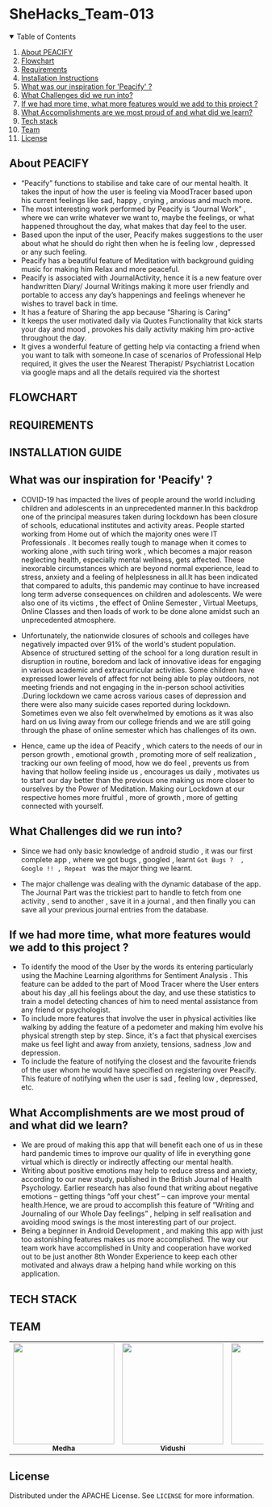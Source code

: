# SheHacks_Team-013


<!-- <div class="container-fluid">
  <img class="mx-auto" src="APP_SS.jpeg">
</div> -->


<!-- TABLE OF CONTENTS -->
<details open="open">
  <summary>Table of Contents</summary>
  <ol>
     <li>
      <a href="#about-the-project">About PEACIFY</a>
    </li>
    <li>
      <a href="#getting-started">Flowchart</a>
    </li>
    <li><a href="#requirements">Requirements </a></li>
    <li><a href="#installation-instructions"> Installation Instructions</a></li>
    <li><a href="#inspiration">What was our inspiration for 'Peacify' ?</a></li>
    <li><a href="#challenges">What Challenges did we run into?</a></li>
    <li><a href="#more-features">If we had more time, what more features would we add to this project ?</a></li>
    <li><a href="#accomplishments">What Accomplishments are we most proud of and what did we learn?</a></li>
    <li><a href="#Tech-stack">Tech stack</a></li>
    <li><a href="#team">Team</a></li>
    <li><a href="#license">License</a></li>
  </ol>
</details>


<!-- ABOUT THE PROJECT -->
## About PEACIFY 


* “Peacify” functions to stabilise and take care of our mental health. It takes the input of how the user is feeling via MoodTracer  based upon his current feelings like sad, happy , crying , anxious and much more. 
* The most interesting work performed by Peacify is “Journal Work” , where we can write whatever we want to, maybe the feelings, or what happened throughout the day, what makes that day  feel to the user.
* Based upon the input of the user, Peacify makes suggestions to the user about what he should do right then when he is feeling low , depressed or any such feeling.
* Peacify has a beautiful feature of Meditation with background guiding music for making him Relax and more peaceful.
* Peacify is associated with JournalActivity, hence it is a new feature over handwritten Diary/ Journal Writings making it more user friendly and portable to access any day’s happenings and feelings whenever he wishes to travel back in time.
* It has a feature of Sharing the app because “Sharing is Caring”
* It keeps the user motivated daily via Quotes Functionality that kick starts your day and mood , provokes his daily activity making him pro-active throughout the day.
* It gives a wonderful feature of getting help via contacting a friend when you want to talk with someone.In case of scenarios of Professional Help required, it gives the user the Nearest Therapist/ Psychiatrist Location via google maps and all the details required via the shortest 


<!-- FLOWCHART -->
## FLOWCHART


<!-- REQUIREMENTS -->
## REQUIREMENTS


<!-- INSTALLATION INSTRUCTIONS -->

## INSTALLATION GUIDE



<!-- INSPIRATION FOR PEACIFY -->

## What was our inspiration for 'Peacify' ?
* COVID-19 has impacted the lives of people around the world including children and adolescents in an unprecedented manner.In this backdrop one of the principal measures taken during lockdown has been closure of schools, educational institutes and activity areas. People started working from Home out of which the majority ones were IT Professionals . It becomes really tough to manage when it comes to working alone ,with such tiring work , which becomes a major reason neglecting health, especially mental wellness, gets affected. These inexorable circumstances which are beyond normal experience, lead to stress, anxiety and a feeling of helplessness in all.It has been indicated that compared to adults, this pandemic may continue to have increased long term adverse consequences on children and adolescents. We were also one of its victims , the effect of Online Semester , Virtual Meetups, Online Classes and then loads of work to be done alone amidst such an unprecedented atmosphere.

* Unfortunately, the nationwide closures of schools and colleges have negatively impacted   over 91% of the world's student population. Absence of structured setting of the school for a long duration result in disruption in routine, boredom and lack of innovative ideas for engaging in various academic and extracurricular activities. Some children have expressed lower levels of affect for not being able to play outdoors, not meeting friends and not engaging in the in-person school activities .During lockdown we came across various cases of depression and there were also many suicide cases reported during lockdown. Sometimes even we also felt overwhelmed by emotions as it was also hard on us living away from our college friends and we are still going through the phase of online semester which has challenges of its own. 

* Hence, came up the idea of Peacify , which caters to the needs of our in person growth 
, emotional growth , promoting more of self realization , tracking our own feeling of mood, how we do feel , prevents us from having that hollow feeling inside us , encourages us daily , motivates us to start our day better than the previous one making us more closer to ourselves by the Power of Meditation. Making our Lockdown at our respective homes more fruitful , more of growth , more of getting connected with yourself.


<!-- CHALLENGES FACED -->
## What Challenges did we run into?
* Since we had only basic knowledge of android studio , it was our first complete app , where we got bugs , googled , learnt ``` Got Bugs ?  , Google !! , Repeat  ``` was the major thing we learnt.

* The major challenge was dealing with the dynamic database of the app. The Journal Part was the trickiest part to handle to fetch from one activity , send to another , save it in a journal , and then finally you can save all your previous journal entries from the database.


<!-- MORE FEATURES ADDITION -->
## If we had more time, what more features would we add to this project ?

* To identify the mood of the User by the words its entering particularly using the Machine Learning algorithms for Sentiment Analysis . This feature can be added to the part of Mood Tracer where the User enters about his day ,all his feelings about the day, and use these statistics to train a model detecting chances of him to need mental assistance from any friend or psychologist.
* To include more features that involve the user in physical activities like walking by adding the feature of a pedometer and making him evolve his physical strength step by step. Since, it's a fact that physical exercises make us feel light  and away from anxiety, tensions, sadness ,low and depression.
* To include the feature of notifying the closest and the favourite friends of the user whom he would have specified on registering over Peacify. This feature of notifying when the user is sad , feeling low , depressed, etc.





<!-- ACCOMPLISHMENTS -->
## What Accomplishments are we most proud of and what did we learn?

* We are proud of making this app that will benefit each one of us in these hard pandemic times to improve our quality of life in everything gone virtual which is directly or indirectly affecting our mental health.
* Writing about positive emotions may help to reduce stress and anxiety, according to our new study, published in the British Journal of Health Psychology. Earlier research has also found that writing about negative emotions – getting things “off your chest” – can improve your mental health.Hence, we are proud to accomplish this feature of “Writing and Journaling of our Whole Day feelings” , helping in self realisation and avoiding mood swings is the most interesting part of our project.
* Being a beginner in Android Development , and making this app with just too astonishing features makes us more accomplished. The way our team work have accomplished in Unity and cooperation have worked out to be just another 8th Wonder Experience to keep each other motivated and always draw a helping hand while working on this application. 



<!-- TECH STACK -->
## TECH STACK



<!-- TEAM -->
## TEAM

<table>
  <tr>
     <td align="center"><a href="https://github.com/medhabalani"><img src="https://avatars3.githubusercontent.com/u/58399279?s=400&v=4" width="200px;" alt=""/><br /><sub><b>Medha</b></sub></a><br /></td>
     <td align="center"><a href="https://github.com/vidushi1012"><img src="https://avatars3.githubusercontent.com/u/58432166?s=400&u=7e05b92ffe0ef8c4d5dc3c2c314ab1edebf9a431&v=4" width="200px;" alt=""/><br /><sub><b>Vidushi</b></sub></a><br /></td>
    <td align="center"><a href="https://github.com/xxx32"><img src="https://avatars1.githubusercontent.com/u/58389098?s=400&u=f3f311649ce839abd0ea3fd57674a818030b5549&v=4" width="200px;" alt=""/><br /><sub><b>Aarushi</b></sub></a><br /></td>
     <td align="center"><a href="https://github.com/Jyotika999"><img src="https://avatars0.githubusercontent.com/u/54600270?v=4" width="200px;" alt=""/><br /><sub><b>Jyotika</b></sub></a><br /></td>
 
 </tr>
</table>



<!-- LICENSE -->
## License

Distributed under the APACHE License. See `LICENSE` for more information.






